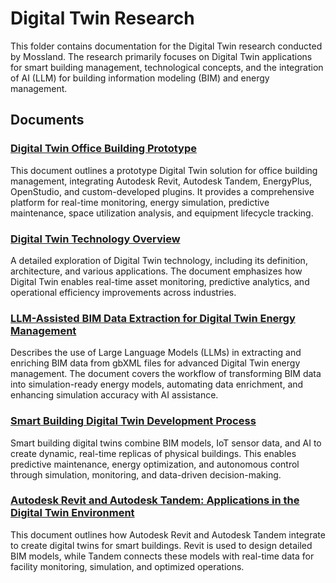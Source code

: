 # Digital Twin Research

This folder contains documentation for the Digital Twin research conducted by Mossland. The research primarily focuses on Digital Twin applications for smart building management, technological concepts, and the integration of AI (LLM) for building information modeling (BIM) and energy management.

## Documents

### [Digital Twin Office Building Prototype](https://github.com/mossland/DigitalTwin/blob/main/Docs/digital-twin-office-building-prototype.md)

This document outlines a prototype Digital Twin solution for office building management, integrating Autodesk Revit, Autodesk Tandem, EnergyPlus, OpenStudio, and custom-developed plugins. It provides a comprehensive platform for real-time monitoring, energy simulation, predictive maintenance, space utilization analysis, and equipment lifecycle tracking.

### [Digital Twin Technology Overview](https://github.com/mossland/DigitalTwin/blob/main/Docs/digital_twin_technology.md)

A detailed exploration of Digital Twin technology, including its definition, architecture, and various applications. The document emphasizes how Digital Twin enables real-time asset monitoring, predictive analytics, and operational efficiency improvements across industries.

### [LLM-Assisted BIM Data Extraction for Digital Twin Energy Management](https://github.com/mossland/DigitalTwin/blob/main/Docs/llm_bim_digital_twin_energy_management.md)

Describes the use of Large Language Models (LLMs) in extracting and enriching BIM data from gbXML files for advanced Digital Twin energy management. The document covers the workflow of transforming BIM data into simulation-ready energy models, automating data enrichment, and enhancing simulation accuracy with AI assistance.


### [Smart Building Digital Twin Development Process](https://github.com/mossland/DigitalTwin/blob/main/Docs/smart_building_digital_twin_development_process.md)
Smart building digital twins combine BIM models, IoT sensor data, and AI to create dynamic, real-time replicas of physical buildings. This enables predictive maintenance, energy optimization, and autonomous control through simulation, monitoring, and data-driven decision-making.

### [Autodesk Revit and Autodesk Tandem: Applications in the Digital Twin Environment](https://github.com/mossland/DigitalTwin/blob/main/Docs/autodesk_revit_and_tandem.md)
This document outlines how Autodesk Revit and Autodesk Tandem integrate to create digital twins for smart buildings. Revit is used to design detailed BIM models, while Tandem connects these models with real-time data for facility monitoring, simulation, and optimized operations.
